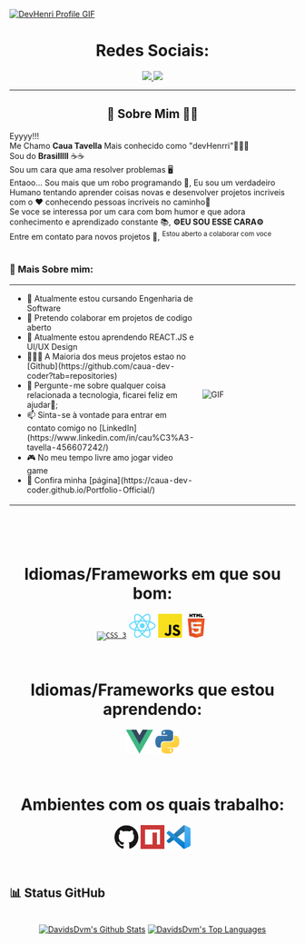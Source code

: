 <a href="">![DevHenri Profile GIF](./imgs/OlaMundo.gif)</a>

<!-- Social icons section -->
<h1 align="center"> Redes Sociais: </h1>
  <p align="center">
    </a>
    <a href="https://www.linkedin.com/in/cau%C3%A3-tavella-456607242/">
      <img src="https://img.shields.io/badge/linkedin-7cebf5?&style=for-the-badge&logo=linkedin&logoColor=black">
    </a>
    <a href="mailto:cauatavellaprofissional@gmail.com">
      <img src="https://img.shields.io/badge/SEND%20MAIL-7cebf5?&style=for-the-badge&logo=MAIL.RU&logoColor=black">
    </a>
  </p>
</h1>

<hr>

<!-- Description about me -->
<h2 align="center"> 🤔 Sobre Mim 👨‍💻 </h2>

Eyyyy!!! <br />
Me Chamo <b>Caua Tavella</b> Mais conhecido como "devHenrri"🕵🏼‍♂️ <br />
Sou do <strong>Brasilllll</strong> ☕☕ <br />
Sou um cara que ama resolver problemas 🖥️ <br />
Entaoo... Sou mais que um robo programando 🤖, Eu sou um verdadeiro Humano tentando aprender coisas novas e desenvolver projetos incriveis com o ❤️ conhecendo pessoas incriveis no caminho🚀<br />
Se voce se interessa por um cara com bom humor e que adora conhecimento e aprendizado constante 📚, <b>⚙️EU SOU ESSE CARA⚙️</b> <br />
Entre em contato para novos projetos 📨, <sup>Estou aberto a colaborar com voce</sup>
<br/><br/> 

### 🧐 Mais Sobre mim:
<table style="border: none;">
  <tr style="border: none;">
    <td style="border: none;">
      <ul>
        <li>
          🔭 Atualmente estou cursando Engenharia de Software
        </li>
        <li>
          🤝 Pretendo colaborar em projetos de codigo aberto
        </li>
        <li>
          🌱 Atualmente estou aprendendo REACT.JS e UI/UX Design
        </li>
        <li>
          👨🏻‍💻 A Maioria dos meus projetos estao no [Github](https://github.com/caua-dev-coder?tab=repositories)
        </li>
        <li>
          💬 Pergunte-me sobre qualquer coisa relacionada a tecnologia, ficarei feliz em ajudar🐧;
        </li>
        <li>
          📫 Sinta-se à vontade para entrar em contato comigo no [LinkedIn](https://www.linkedin.com/in/cau%C3%A3-tavella-456607242/)
        </li>
        <li>
          🎮 No meu tempo livre amo jogar video game
        </li>
        <li>
          📝  Confira minha [página](https://caua-dev-coder.github.io/Portfolio-Official/) 
        </li>
    </td>
    <td style="border: none;">
      <img align="right" alt="GIF" src="./assets/dance_ascii.gif" width="450vw"/>
    </td>
  </tr>
</table>
<br><br><br>

<!-- languajes and skills section -->

<h1 align="center"> Idiomas/Frameworks em que sou bom: </h1>
<p align="center">
  <code><a href="https://www.w3.org/Style/CSS/Overview.en.html"><img alt="CSS 3" title="CSS 3" src="../imgs/css.png" height="42"></a></code>
  <code><a href="https://reactjs.org/"><img alt="Vue" title="Vue" src="./imgs/react.png" height="42"></a></code>
  <code><a href="https://developer.mozilla.org/en-US/docs/Web/JavaScript"><img alt="JavaScript" title="JavaScript" src="./imgs/js.png" height="42"></a></code>
    <code><a href="https://developer.mozilla.org/en-US/docs/Web/JavaScript"><img alt="JavaScript" title="JavaScript" src="./imgs/html.png" height="42"></a></code>
</p>
<br>

<h1 align="center"> Idiomas/Frameworks que estou aprendendo: </h1>
<p align="center">
  <code><a href=""><img alt="vue" title="Vue" src="./imgs/vue.png" height="42"></a></code>
  <code><a href=""><img alt="python" title="python" src="./imgs/python.png" height="42"></a></code>
</p>
<br>

<h1 align="center"> Ambientes com os quais trabalho: </h1>
<p align="center">
  <code><a href="https://github.com/"><img alt="GitHub" title="GitHub" src="./imgs/github.png" height="42"></a></code>
  <code><a href="https://www.npmjs.com"><img alt="NPM" title="NPM" src="./imgs/npm.png" height="42"></a></code>
  <code><a href="https://code.visualstudio.com/"><img alt="Vs code" title="Vs code" src="./imgs/vscode.png" height="42"></a></code>
</p>
<br>

<!-- GitHub stats section -->

## 📊 Status GitHub

<!-- Bassed on: https://github.com/anuraghazra/github-readme-stats -->
<p align="center">
  <br/>
  <a href="https://github.com/anuraghazra/github-readme-stats"><img alt="DavidsDvm's Github Stats" src="https://github-readme-stats.vercel.app/api/?username=caua-dev-coder&show_icons=true&count_private=true&theme=react&bg_color=1F222E&title_color=7cebf5&icon_color=2d7de4&show_icons=true&border_color=7cebf5&border_radius=10" height="192px"/></a>
  <a href="https://github.com/anuraghazra/github-readme-stats"><img alt="DavidsDvm's Top Languages" src="https://github-readme-stats.vercel.app/api/top-langs/?username=caua-dev-coder&langs_count=8&layout=compact&theme=react&bg_color=1F222E&title_color=7cebf5&icon_color=2d7de4&show_icons=true&border_color=7cebf5&border_radius=10" height="192px"/></a>
  <br/>
</p>